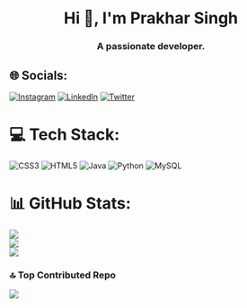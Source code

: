 <h1 align="center">Hi 👋, I'm Prakhar Singh</h1>
<h3 align="center">A passionate developer.</h3>

## 🌐 Socials:
[![Instagram](https://img.shields.io/badge/Instagram-%23E4405F.svg?logo=Instagram&logoColor=white)](https://instagram.com/prakhar_2021) [![LinkedIn](https://img.shields.io/badge/LinkedIn-%230077B5.svg?logo=linkedin&logoColor=white)](https://linkedin.com/in/prakhar07) [![Twitter](https://img.shields.io/badge/Twitter-%231DA1F2.svg?logo=Twitter&logoColor=white)](https://twitter.com/Peterstark_01) 

# 💻 Tech Stack:
![CSS3](https://img.shields.io/badge/css3-%231572B6.svg?style=plastic&logo=css3&logoColor=white) ![HTML5](https://img.shields.io/badge/html5-%23E34F26.svg?style=plastic&logo=html5&logoColor=white) ![Java](https://img.shields.io/badge/java-%23ED8B00.svg?style=plastic&logo=java&logoColor=white) ![Python](https://img.shields.io/badge/python-3670A0?style=plastic&logo=python&logoColor=ffdd54) ![MySQL](https://img.shields.io/badge/mysql-%2300f.svg?style=plastic&logo=mysql&logoColor=white)
# 📊 GitHub Stats:
![](https://github-readme-stats.vercel.app/api?username=Sinprakhar01&theme=bear&hide_border=true&include_all_commits=false&count_private=false)<br/>
![](https://github-readme-streak-stats.herokuapp.com/?user=Sinprakhar01&theme=bear&hide_border=true)<br/>
![](https://github-readme-stats.vercel.app/api/top-langs/?username=Sinprakhar01&theme=bear&hide_border=true&include_all_commits=false&count_private=false&layout=compact)

### 🔝 Top Contributed Repo
![](https://github-contributor-stats.vercel.app/api?username=Sinprakhar01&limit=5&theme=tokyonight&combine_all_yearly_contributions=true)

<!-- Proudly created with GPRM ( https://gprm.itsvg.in ) -->
